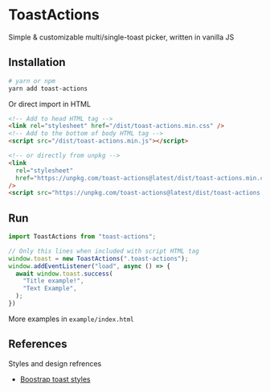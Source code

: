 # ToastActions

Simple & customizable multi/single-toast picker, written in vanilla JS

## Installation

```bash
# yarn or npm
yarn add toast-actions
```

Or direct import in HTML

```html
<!-- Add to head HTML tag -->
<link rel="stylesheet" href="/dist/toast-actions.min.css" />
<!-- Add to the bottom of body HTML tag -->
<script src="/dist/toast-actions.min.js"></script>

<!-- or directly from unpkg -->
<link
  rel="stylesheet"
  href="https://unpkg.com/toast-actions@latest/dist/toast-actions.min.css"
/>
<script src="https://unpkg.com/toast-actions@latest/dist/toast-actions.min.js"></script>
```

## Run

```js
import ToastActions from "toast-actions";

// Only this lines when included with script HTML tag
window.toast = new ToastActions(".toast-actions");
window.addEventListener("load", async () => {
  await window.toast.success(
    "Title example!",
    "Text Example",
  );
})
```

More examples in `example/index.html`

## References

Styles and design refrences
- [Boostrap toast styles](https://getbootstrap.com/docs/5.2/components/toasts/#examples)
